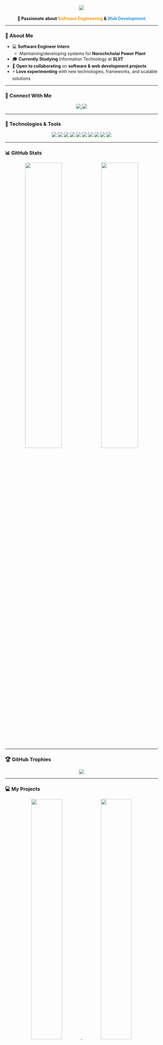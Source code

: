 <h1 align="center">
  <img src="https://readme-typing-svg.demolab.com?font=Fira+Code&size=32&pause=1000&color=F7F7F7&background=FF573300&center=true&vCenter=true&width=435&lines=   Dinil+Dulneth+LiyanaArachchi">
</h1>

<p align="center">
  <strong>🚀 Passionate about <span style="color:#f39c12">Software Engineering</span> & <span style="color:#3498db">Web Development</span></strong>
</p>

---

### 🌱 About Me  
- 💻 **Software Engineer Intern**  
  - Maintaining/developing systems for **Norochcholai Power Plant**  
- 🎓 **Currently Studying** Information Technology at **SLIIT**  
- 💞 **Open to collaborating** on **software & web development projects**  
- ⚡ **Love experimenting** with new technologies, frameworks, and scalable solutions  

---

### 💌 Connect With Me  
<p align="center">
  <a href="mailto:dinildulneth123@gmail.com">
    <img src="https://img.shields.io/badge/Email-dinildulneth123%40gmail.com-red?style=for-the-badge&logo=gmail">
  </a>
  <a href="https://www.linkedin.com/in/dinil-dulneth-liyanaarachchi">
    <img src="https://img.shields.io/badge/LinkedIn-Dinil%20Dulneth-blue?style=for-the-badge&logo=linkedin">
  </a>
</p>

---

### 🚀 Technologies & Tools  
<p align="center">
  <img src="https://img.shields.io/badge/-JavaScript-F7DF1E?style=for-the-badge&logo=javascript&logoColor=black">
  <img src="https://img.shields.io/badge/-React-61DAFB?style=for-the-badge&logo=react&logoColor=black">
  <img src="https://img.shields.io/badge/-Node.js-339933?style=for-the-badge&logo=node.js&logoColor=white">
  <img src="https://img.shields.io/badge/-.NET-512BD4?style=for-the-badge&logo=dotnet&logoColor=white">
  <img src="https://img.shields.io/badge/-C++-00599C?style=for-the-badge&logo=c%2B%2B&logoColor=white">
  <img src="https://img.shields.io/badge/-C%23-239120?style=for-the-badge&logo=c-sharp&logoColor=white">
  <img src="https://img.shields.io/badge/-Java-007396?style=for-the-badge&logo=java&logoColor=white">
  <img src="https://img.shields.io/badge/-PHP-777BB4?style=for-the-badge&logo=php&logoColor=white">
  <img src="https://img.shields.io/badge/-MongoDB-47A248?style=for-the-badge&logo=mongodb&logoColor=white">
  <img src="https://img.shields.io/badge/-MySQL-4479A1?style=for-the-badge&logo=mysql&logoColor=white">
</p>

---

### 📊 GitHub Stats  
<p align="center">
  <img src="https://github-readme-stats.vercel.app/api?username=DinilDulneth&show_icons=true&theme=radical" width="49%">
  <img src="https://github-readme-streak-stats.herokuapp.com/?user=DinilDulneth&theme=radical" width="49%">
</p>

---

### 🏆 GitHub Trophies
<p align="center">
  <img src="https://github-profile-trophy.vercel.app/?username=DinilDulneth&theme=radical&no-frame=true&margin-w=15&margin-h=15">
</p>

---

### 💻 My Projects
<p align="center">
  <a href="https://github.com/DinilDulneth/project1">
    <img src="https://github-readme-stats.vercel.app/api/pin/?username=DinilDulneth&repo=project1&theme=radical" width="45%">
  </a>
  <a href="https://github.com/DinilDulneth/project2">
    <img src="https://github-readme-stats.vercel.app/api/pin/?username=DinilDulneth&repo=project2&theme=radical" width="45%">
  </a>
</p>
<p align="center">
  <a href="https://github.com/DinilDulneth/project3">
    <img src="https://github-readme-stats.vercel.app/api/pin/?username=DinilDulneth&repo=project3&theme=radical" width="45%">
  </a>
  <a href="https://github.com/DinilDulneth/project4">
    <img src="https://github-readme-stats.vercel.app/api/pin/?username=DinilDulneth&repo=project4&theme=radical" width="45%">
  </a>
</p>

---

### 💬 Quote
<p align="center">
  <img src="https://readme-typing-svg.demolab.com?font=Fira+Code&weight=500&size=24&pause=1000&color=F7F7F7&background=FF573300&vCenter=true&width=435&lines=Code%2C+create%2C+innovate+%E2%80%93+always+learning%2C+always+growing.">
</p>
